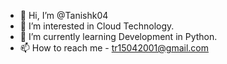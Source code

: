 - 👋 Hi, I’m @Tanishk04
- 👀 I’m interested in Cloud Technology.
- 🌱 I’m currently learning Development in Python.
- 📫 How to reach me - tr15042001@gmail.com

<!---
Tanishk04/Tanishk04 is a ✨ special ✨ repository because its `README.md` (this file) appears on your GitHub profile.
You can click the Preview link to take a look at your changes.
--->

